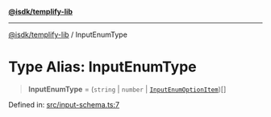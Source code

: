 [**@isdk/templify-lib**](../README.md)

***

[@isdk/templify-lib](../globals.md) / InputEnumType

# Type Alias: InputEnumType

> **InputEnumType** = (`string` \| `number` \| [`InputEnumOptionItem`](../interfaces/InputEnumOptionItem.md))[]

Defined in: [src/input-schema.ts:7](https://github.com/isdk/templify-lib.js/blob/2021de0477eb7d351d355caed33ee96d779c1169/src/input-schema.ts#L7)
